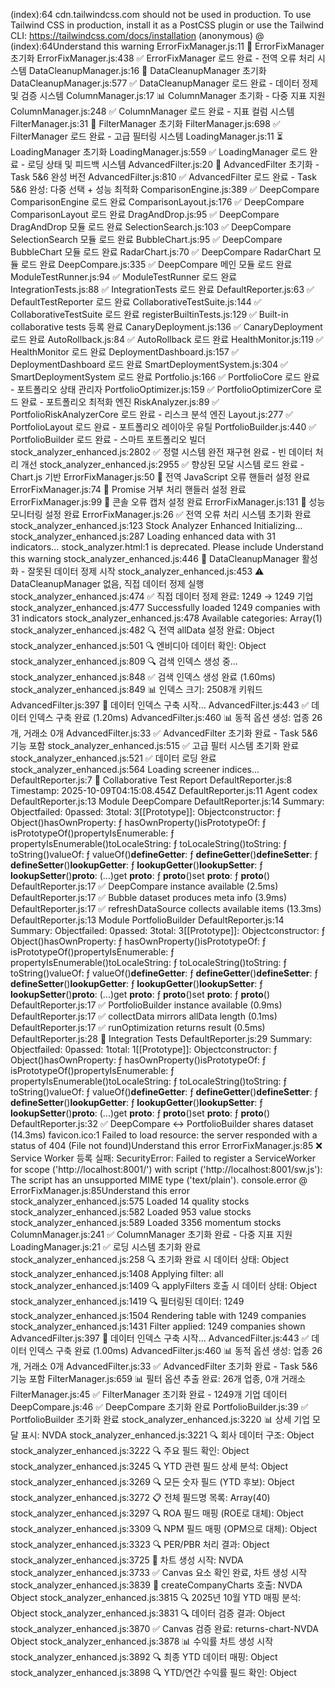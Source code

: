 (index):64 cdn.tailwindcss.com should not be used in production. To use Tailwind CSS in production, install it as a PostCSS plugin or use the Tailwind CLI: https://tailwindcss.com/docs/installation
(anonymous) @ (index):64Understand this warning
ErrorFixManager.js:11 🚨 ErrorFixManager 초기화
ErrorFixManager.js:438 ✅ ErrorFixManager 로드 완료 - 전역 오류 처리 시스템
DataCleanupManager.js:16 🧹 DataCleanupManager 초기화
DataCleanupManager.js:577 ✅ DataCleanupManager 로드 완료 - 데이터 정제 및 검증 시스템
ColumnManager.js:17 📊 ColumnManager 초기화 - 다중 지표 지원
ColumnManager.js:248 ✅ ColumnManager 로드 완료 - 지표 컬럼 시스템
FilterManager.js:31 🔧 FilterManager 초기화
FilterManager.js:698 ✅ FilterManager 로드 완료 - 고급 필터링 시스템
LoadingManager.js:11 ⏳ LoadingManager 초기화
LoadingManager.js:559 ✅ LoadingManager 로드 완료 - 로딩 상태 및 피드백 시스템
AdvancedFilter.js:20 🔧 AdvancedFilter 초기화 - Task 5&6 완성 버전
AdvancedFilter.js:810 ✅ AdvancedFilter 로드 완료 - Task 5&6 완성: 다중 선택 + 성능 최적화
ComparisonEngine.js:389 ✅ DeepCompare ComparisonEngine 로드 완료
ComparisonLayout.js:176 ✅ DeepCompare ComparisonLayout 로드 완료
DragAndDrop.js:95 ✅ DeepCompare DragAndDrop 모듈 로드 완료
SelectionSearch.js:103 ✅ DeepCompare SelectionSearch 모듈 로드 완료
BubbleChart.js:95 ✅ DeepCompare BubbleChart 모듈 로드 완료
RadarChart.js:70 ✅ DeepCompare RadarChart 모듈 로드 완료
DeepCompare.js:335 ✅ DeepCompare 메인 모듈 로드 완료
ModuleTestRunner.js:94 ✅ ModuleTestRunner 로드 완료
IntegrationTests.js:88 ✅ IntegrationTests 로드 완료
DefaultReporter.js:63 ✅ DefaultTestReporter 로드 완료
CollaborativeTestSuite.js:144 ✅ CollaborativeTestSuite 로드 완료
registerBuiltinTests.js:129 ✅ Built-in collaborative tests 등록 완료
CanaryDeployment.js:136 ✅ CanaryDeployment 로드 완료
AutoRollback.js:84 ✅ AutoRollback 로드 완료
HealthMonitor.js:119 ✅ HealthMonitor 로드 완료
DeploymentDashboard.js:157 ✅ DeploymentDashboard 로드 완료
SmartDeploymentSystem.js:304 ✅ SmartDeploymentSystem 로드 완료
Portfolio.js:166 ✅ PortfolioCore 로드 완료 - 포트폴리오 상태 관리자
PortfolioOptimizer.js:159 ✅ PortfolioOptimizerCore 로드 완료 - 포트폴리오 최적화 엔진
RiskAnalyzer.js:89 ✅ PortfolioRiskAnalyzerCore 로드 완료 - 리스크 분석 엔진
Layout.js:277 ✅ PortfolioLayout 로드 완료 - 포트폴리오 레이아웃 유틸
PortfolioBuilder.js:440 ✅ PortfolioBuilder 로드 완료 - 스마트 포트폴리오 빌더
stock_analyzer_enhanced.js:2802 ✅ 정렬 시스템 완전 재구현 완료 - 빈 데이터 처리 개선
stock_analyzer_enhanced.js:2955 ✅ 향상된 모달 시스템 로드 완료 - Chart.js 기반
ErrorFixManager.js:50 🔧 전역 JavaScript 오류 핸들러 설정 완료
ErrorFixManager.js:74 🔧 Promise 거부 처리 핸들러 설정 완료
ErrorFixManager.js:99 🔧 콘솔 오류 캡처 설정 완료
ErrorFixManager.js:131 🔧 성능 모니터링 설정 완료
ErrorFixManager.js:26 ✅ 전역 오류 처리 시스템 초기화 완료
stock_analyzer_enhanced.js:123 Stock Analyzer Enhanced Initializing...
stock_analyzer_enhanced.js:287 Loading enhanced data with 31 indicators...
stock_analyzer.html:1 <meta name="apple-mobile-web-app-capable" content="yes"> is deprecated. Please include <meta name="mobile-web-app-capable" content="yes">Understand this warning
stock_analyzer_enhanced.js:446 🧹 DataCleanupManager 활성화 - 잘못된 데이터 정제 시작
stock_analyzer_enhanced.js:453 ⚠️ DataCleanupManager 없음, 직접 데이터 정제 실행
stock_analyzer_enhanced.js:474 ✅ 직접 데이터 정제 완료: 1249 → 1249 기업
stock_analyzer_enhanced.js:477 Successfully loaded 1249 companies with 31 indicators
stock_analyzer_enhanced.js:478 Available categories: Array(1)
stock_analyzer_enhanced.js:482 🔍 전역 allData 설정 완료: Object
stock_analyzer_enhanced.js:501 🔍 엔비디아 데이터 확인: Object
stock_analyzer_enhanced.js:809 🔍 검색 인덱스 생성 중...
stock_analyzer_enhanced.js:848 ✅ 검색 인덱스 생성 완료 (1.60ms)
stock_analyzer_enhanced.js:849 📊 인덱스 크기: 2508개 키워드
AdvancedFilter.js:397 🚀 데이터 인덱스 구축 시작...
AdvancedFilter.js:443 ✅ 데이터 인덱스 구축 완료 (1.20ms)
AdvancedFilter.js:460 📊 동적 옵션 생성: 업종 26개, 거래소 0개
AdvancedFilter.js:33 ✅ AdvancedFilter 초기화 완료 - Task 5&6 기능 포함
stock_analyzer_enhanced.js:515 ✅ 고급 필터 시스템 초기화 완료
stock_analyzer_enhanced.js:521 ✅ 데이터 로딩 완료
stock_analyzer_enhanced.js:564 Loading screener indices...
DefaultReporter.js:7 🤝 Collaborative Test Report
DefaultReporter.js:8 Timestamp: 2025-10-09T04:15:08.454Z
DefaultReporter.js:11 Agent codex
DefaultReporter.js:13 Module DeepCompare
DefaultReporter.js:14 Summary: Objectfailed: 0passed: 3total: 3[[Prototype]]: Objectconstructor: ƒ Object()hasOwnProperty: ƒ hasOwnProperty()isPrototypeOf: ƒ isPrototypeOf()propertyIsEnumerable: ƒ propertyIsEnumerable()toLocaleString: ƒ toLocaleString()toString: ƒ toString()valueOf: ƒ valueOf()__defineGetter__: ƒ __defineGetter__()__defineSetter__: ƒ __defineSetter__()__lookupGetter__: ƒ __lookupGetter__()__lookupSetter__: ƒ __lookupSetter__()__proto__: (...)get __proto__: ƒ __proto__()set __proto__: ƒ __proto__()
DefaultReporter.js:17 ✅ DeepCompare instance available (2.5ms)
DefaultReporter.js:17 ✅ Bubble dataset produces meta info (3.9ms)
DefaultReporter.js:17 ✅ refreshDataSource collects available items (13.3ms)
DefaultReporter.js:13 Module PortfolioBuilder
DefaultReporter.js:14 Summary: Objectfailed: 0passed: 3total: 3[[Prototype]]: Objectconstructor: ƒ Object()hasOwnProperty: ƒ hasOwnProperty()isPrototypeOf: ƒ isPrototypeOf()propertyIsEnumerable: ƒ propertyIsEnumerable()toLocaleString: ƒ toLocaleString()toString: ƒ toString()valueOf: ƒ valueOf()__defineGetter__: ƒ __defineGetter__()__defineSetter__: ƒ __defineSetter__()__lookupGetter__: ƒ __lookupGetter__()__lookupSetter__: ƒ __lookupSetter__()__proto__: (...)get __proto__: ƒ __proto__()set __proto__: ƒ __proto__()
DefaultReporter.js:17 ✅ PortfolioBuilder instance available (0.9ms)
DefaultReporter.js:17 ✅ collectData mirrors allData length (0.1ms)
DefaultReporter.js:17 ✅ runOptimization returns result (0.5ms)
DefaultReporter.js:28 🔗 Integration Tests
DefaultReporter.js:29 Summary: Objectfailed: 0passed: 1total: 1[[Prototype]]: Objectconstructor: ƒ Object()hasOwnProperty: ƒ hasOwnProperty()isPrototypeOf: ƒ isPrototypeOf()propertyIsEnumerable: ƒ propertyIsEnumerable()toLocaleString: ƒ toLocaleString()toString: ƒ toString()valueOf: ƒ valueOf()__defineGetter__: ƒ __defineGetter__()__defineSetter__: ƒ __defineSetter__()__lookupGetter__: ƒ __lookupGetter__()__lookupSetter__: ƒ __lookupSetter__()__proto__: (...)get __proto__: ƒ __proto__()set __proto__: ƒ __proto__()
DefaultReporter.js:32 ✅ DeepCompare ↔ PortfolioBuilder shares dataset (14.3ms)
favicon.ico:1  Failed to load resource: the server responded with a status of 404 (File not found)Understand this error
ErrorFixManager.js:85 ❌ Service Worker 등록 실패: SecurityError: Failed to register a ServiceWorker for scope ('http://localhost:8001/') with script ('http://localhost:8001/sw.js'): The script has an unsupported MIME type ('text/plain').
console.error @ ErrorFixManager.js:85Understand this error
stock_analyzer_enhanced.js:575 Loaded 14 quality stocks
stock_analyzer_enhanced.js:582 Loaded 953 value stocks
stock_analyzer_enhanced.js:589 Loaded 3356 momentum stocks
ColumnManager.js:241 ✅ ColumnManager 초기화 완료 - 다중 지표 지원
LoadingManager.js:21 ✅ 로딩 시스템 초기화 완료
stock_analyzer_enhanced.js:258 🔍 초기화 완료 시 데이터 상태: Object
stock_analyzer_enhanced.js:1408 Applying filter: all
stock_analyzer_enhanced.js:1409 🔍 applyFilters 호출 시 데이터 상태: Object
stock_analyzer_enhanced.js:1419 🔍 필터링된 데이터: 1249
stock_analyzer_enhanced.js:1504 Rendering table with 1249 companies
stock_analyzer_enhanced.js:1431 Filter applied: 1249 companies shown
AdvancedFilter.js:397 🚀 데이터 인덱스 구축 시작...
AdvancedFilter.js:443 ✅ 데이터 인덱스 구축 완료 (1.00ms)
AdvancedFilter.js:460 📊 동적 옵션 생성: 업종 26개, 거래소 0개
AdvancedFilter.js:33 ✅ AdvancedFilter 초기화 완료 - Task 5&6 기능 포함
FilterManager.js:659 📊 필터 옵션 추출 완료: 26개 업종, 0개 거래소
FilterManager.js:45 ✅ FilterManager 초기화 완료 - 1249개 기업 데이터
DeepCompare.js:46 ✅ DeepCompare 초기화 완료
PortfolioBuilder.js:39 ✅ PortfolioBuilder 초기화 완료
stock_analyzer_enhanced.js:3220 📊 상세 기업 모달 표시: NVDA
stock_analyzer_enhanced.js:3221 🔍 회사 데이터 구조: Object
stock_analyzer_enhanced.js:3222 🔍 주요 필드 확인: Object
stock_analyzer_enhanced.js:3245 🔍 YTD 관련 필드 상세 분석: Object
stock_analyzer_enhanced.js:3269 🔍 모든 숫자 필드 (YTD 후보): Object
stock_analyzer_enhanced.js:3272 📋 전체 필드명 목록: Array(40)
stock_analyzer_enhanced.js:3297 🔍 ROA 필드 매핑 (ROE로 대체): Object
stock_analyzer_enhanced.js:3309 🔍 NPM 필드 매핑 (OPM으로 대체): Object
stock_analyzer_enhanced.js:3323 🔍 PER/PBR 처리 결과: Object
stock_analyzer_enhanced.js:3725 🎨 차트 생성 시작: NVDA
stock_analyzer_enhanced.js:3733 ✅ Canvas 요소 확인 완료, 차트 생성 시작
stock_analyzer_enhanced.js:3839 🎨 createCompanyCharts 호출: NVDA Object
stock_analyzer_enhanced.js:3815 🔍 2025년 10월 YTD 매핑 분석: Object
stock_analyzer_enhanced.js:3831 🔍 데이터 검증 결과: Object
stock_analyzer_enhanced.js:3870 ✅ Canvas 검증 완료: returns-chart-NVDA Object
stock_analyzer_enhanced.js:3878 📊 수익률 차트 생성 시작
stock_analyzer_enhanced.js:3892 🔍 최종 YTD 데이터 매핑: Object
stock_analyzer_enhanced.js:3898 🔍 YTD/연간 수익률 필드 확인: Object
